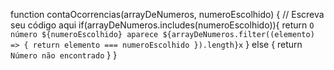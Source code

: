 function contaOcorrencias(arrayDeNumeros, numeroEscolhido) {
  // Escreva seu código aqui
 if(arrayDeNumeros.includes(numeroEscolhido)){
    return `O número ${numeroEscolhido} aparece ${arrayDeNumeros.filter((elemento) => {
    return elemento === numeroEscolhido
    }).length}x`
  } else {
    return `Número não encontrado`
  }
}
  
